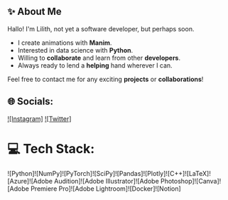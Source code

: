 ## ✨ About Me

Hallo! I'm Lilith, not yet a software developer, but perhaps soon.

- I create animations with **Manim**.
- Interested in data science with **Python**.
- Willing to **collaborate** and learn from other **developers**.
- Always ready to lend a **helping** hand wherever I can.

Feel free to contact me for any exciting **projects** or **collaborations**!

## 🌐 Socials:
[![Instagram]](https://instagram.com/AbstractLilith) [![Twitter]](https://twitter.com/AbstractLilith) 

# 💻 Tech Stack:
![Python]![NumPy]![PyTorch]![SciPy]![Pandas]![Plotly]![C++]![LaTeX]![Azure]![Adobe Audition]![Adobe Illustrator]![Adobe Photoshop]![Canva]![Adobe Premiere Pro]![Adobe Lightroom]![Docker]![Notion]
